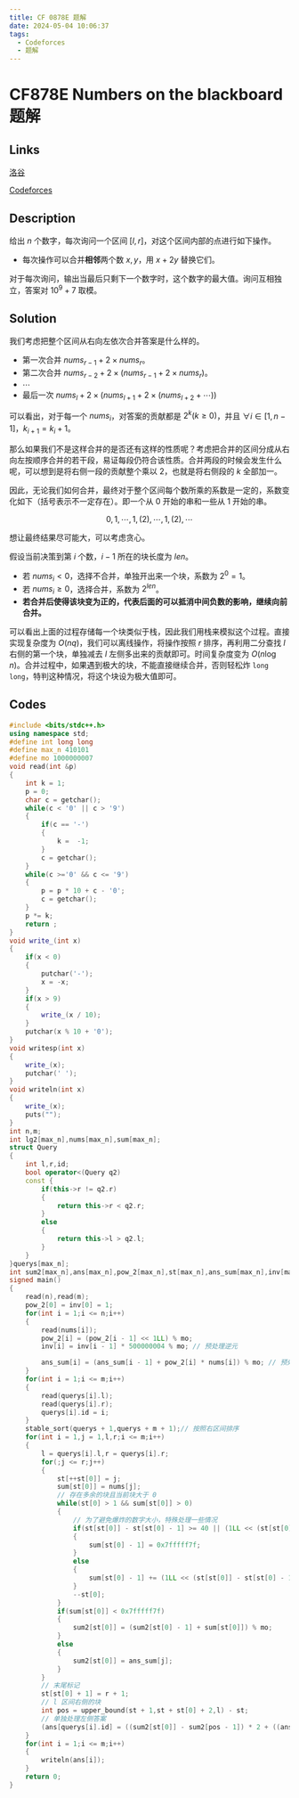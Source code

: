 ```yaml
---
title: CF 0878E 题解
date: 2024-05-04 10:06:37
tags:
  - Codeforces
  - 题解
---
```

<!---->
<!--more-->

# CF878E Numbers on the blackboard 题解

## Links

[洛谷](https://www.luogu.com.cn/problem/CF878E)

[Codeforces](https://codeforces.com/problemset/problem/878/E)

## Description

给出 $n$ 个数字，每次询问一个区间 $[l,r]$，对这个区间内部的点进行如下操作。 
- 每次操作可以合并**相邻**两个数 $x,y$，用 $x+2y$ 替换它们。

对于每次询问，输出当最后只剩下一个数字时，这个数字的最大值。询问互相独立，答案对 $10^9 + 7$ 取模。

## Solution

我们考虑把整个区间从右向左依次合并答案是什么样的。

- 第一次合并 $nums_{r - 1} + 2 \times nums_{r}$。
- 第二次合并 $nums_{r - 2} + 2 \times \left (nums_{r - 1} + 2 \times nums_{r} \right)$。
- $\cdots$
- 最后一次 $nums_{l} + 2 \times \left (nums_{l + 1} + 2\times ( nums_{l + 2}  + \cdots )\right)$

可以看出，对于每一个 $nums_{i}$，对答案的贡献都是 $2^{k} (k \geq 0)$，并且 $\forall i \in [1,n-1]$，$k_{i + 1} = k_{i} + 1$。

那么如果我们不是这样合并的是否还有这样的性质呢？考虑把合并的区间分成从右向左按顺序合并的若干段，易证每段仍符合该性质。合并两段的时候会发生什么呢，可以想到是将右侧一段的贡献整个乘以 $2$，也就是将右侧段的 $k$ 全部加一。

因此，无论我们如何合并，最终对于整个区间每个数所乘的系数是一定的，系数变化如下（括号表示不一定存在）。即一个从 $0$ 开始的串和一些从 $1$ 开始的串。

$$0,1,\cdots,1,(2),\cdots,1,(2),\cdots$$

想让最终结果尽可能大，可以考虑贪心。

假设当前决策到第 $i$ 个数，$i - 1$ 所在的块长度为 $len$。

- 若 $nums_{i} < 0$，选择不合并，单独开出来一个块，系数为 $2^{0} = 1$。
- 若 $nums_{i} \ge 0$，选择合并，系数为 $2^{len}$。
- **若合并后使得该块变为正的，代表后面的可以抵消中间负数的影响，继续向前合并。**

可以看出上面的过程存储每一个块类似于栈，因此我们用栈来模拟这个过程。直接实现复杂度为 $O(nq)$，我们可以离线操作，将操作按照 $r$ 排序，再利用二分查找 $l$ 右侧的第一个块，单独减去 $l$ 左侧多出来的贡献即可。时间复杂度变为 $O(n \log n)$。合并过程中，如果遇到极大的块，不能直接继续合并，否则轻松炸 `long long`，特判这种情况，将这个块设为极大值即可。


## Codes

```cpp
#include <bits/stdc++.h>
using namespace std;
#define int long long 
#define max_n 410101
#define mo 1000000007
void read(int &p)
{
    int k = 1;
    p = 0;
    char c = getchar();
    while(c < '0' || c > '9')
    {
        if(c == '-')
        {
            k =  -1;
        }
        c = getchar();
    }
    while(c >='0' && c <= '9')
    {
        p = p * 10 + c - '0';
        c = getchar();
    }
    p *= k;
    return ;
}
void write_(int x)
{
    if(x < 0)
    {
        putchar('-');
        x = -x;
    }
    if(x > 9)
    {
        write_(x / 10);
    }
    putchar(x % 10 + '0');
}
void writesp(int x)
{
    write_(x);
    putchar(' ');
}
void writeln(int x)
{
    write_(x);
    puts("");
}
int n,m;
int lg2[max_n],nums[max_n],sum[max_n];
struct Query
{
    int l,r,id;
    bool operator<(Query q2)
    const {
        if(this->r != q2.r)
        {
            return this->r < q2.r;
        }
        else
        {
            return this->l > q2.l;
        }
    }
}querys[max_n];
int sum2[max_n],ans[max_n],pow_2[max_n],st[max_n],ans_sum[max_n],inv[max_n];
signed main()
{
    read(n),read(m);
    pow_2[0] = inv[0] = 1;
    for(int i = 1;i <= n;i++)
    {
        read(nums[i]);
        pow_2[i] = (pow_2[i - 1] << 1LL) % mo;
        inv[i] = inv[i - 1] * 500000004 % mo; // 预处理逆元

        ans_sum[i] = (ans_sum[i - 1] + pow_2[i] * nums[i]) % mo; // 预处理不分块贡献
    }
    for(int i = 1;i <= m;i++)
    {
        read(querys[i].l);       
        read(querys[i].r);
        querys[i].id = i;
    }
    stable_sort(querys + 1,querys + m + 1);// 按照右区间排序
    for(int i = 1,j = 1,l,r;i <= m;i++)
    {
        l = querys[i].l,r = querys[i].r;
        for(;j <= r;j++)
        {    
            st[++st[0]] = j;
            sum[st[0]] = nums[j];
            // 存在多余的块且当前块大于 0
            while(st[0] > 1 && sum[st[0]] > 0)
            {
                // 为了避免爆炸的数字大小，特殊处理一些情况
                if(st[st[0]] - st[st[0] - 1] >= 40 || (1LL << (st[st[0]] - st[st[0] - 1])) > (0x7fffff7f - sum[st[0] - 1])/ sum[st[0]])
                {
                    sum[st[0] - 1] = 0x7fffff7f;
                }
                else
                {
                    sum[st[0] - 1] += (1LL << (st[st[0]] - st[st[0] - 1])) * sum[st[0]];
                }
                --st[0];
            }
            if(sum[st[0]] < 0x7fffff7f)
            {
                sum2[st[0]] = (sum2[st[0] - 1] + sum[st[0]]) % mo;
            }
            else
            {
                sum2[st[0]] = ans_sum[j];
            }
        }
        // 末尾标记
        st[st[0] + 1] = r + 1;
        // l 区间右侧的块
        int pos = upper_bound(st + 1,st + st[0] + 2,l) - st;
        // 单独处理左侧答案
        (ans[querys[i].id] = ((sum2[st[0]] - sum2[pos - 1]) * 2 + ((ans_sum[st[pos] - 1] - ans_sum[l - 1]) * inv[l]) % mo ) % mo+ mo) %= mo;
    }
    for(int i = 1;i <= m;i++)
    {
        writeln(ans[i]);
    }
    return 0;
}
```
